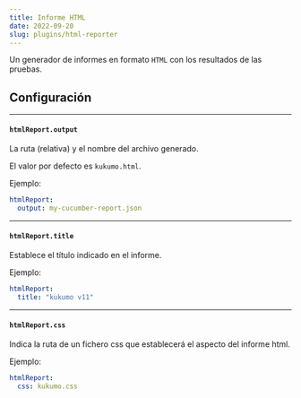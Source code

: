 ```yaml
---
title: Informe HTML
date: 2022-09-20
slug: plugins/html-reporter
---
```


Un generador de informes en formato `HTML` con los resultados de las pruebas.


## Configuración

---
####  `htmlReport.output`
La ruta (relativa) y el nombre del archivo generado.

El valor por defecto es `kukumo.html`.

Ejemplo:

```yaml
htmlReport:
  output: my-cucumber-report.json
```

---
####  `htmlReport.title`
Establece el título indicado en el informe.

Ejemplo:

```yaml
htmlReport:
  title: "kukumo v11"
```

---
####  `htmlReport.css`
Indica la ruta de un fichero css que establecerá el aspecto del informe html.

Ejemplo:

```yaml
htmlReport:
  css: kukumo.css
```
